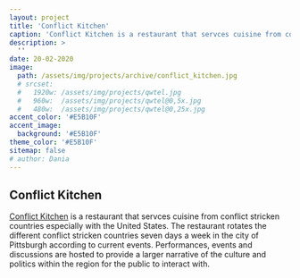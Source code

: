 ```yaml
---
layout: project
title: 'Conflict Kitchen'
caption: 'Conflict Kitchen is a restaurant that servces cuisine from conflict stricken countries'
description: >
  ''
date: 20-02-2020
image: 
  path: /assets/img/projects/archive/conflict_kitchen.jpg
  # srcset: 
  #   1920w: /assets/img/projects/qwtel.jpg
  #   960w:  /assets/img/projects/qwtel@0,5x.jpg
  #   480w:  /assets/img/projects/qwtel@0,25x.jpg
accent_color: '#E5B10F'
accent_image:
  background: '#E5B10F'
theme_color: '#E5B10F'
sitemap: false
# author: Dania
---
```

## Conflict Kitchen

[Conflict Kitchen](https://www.conflictkitchen.org/about/) is a restaurant that servces cuisine from conflict stricken countries especially with the United States. The restaurant rotates the different conflict stricken countries seven days a week in the city of Pittsburgh according to current events. Performances, events and discussions are hosted to provide a larger narrative of the culture and politics within the region for the public to interact with.
